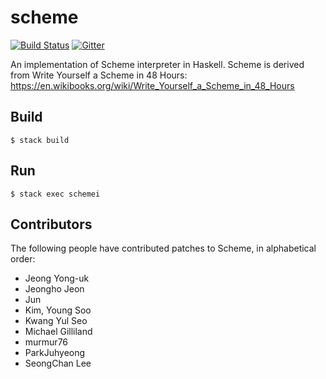 # scheme

[![Build Status](https://travis-ci.org/kseo/scheme.svg?branch=master)](https://travis-ci.org/kseo/scheme)
[![Gitter](https://badges.gitter.im/kseo/scheme.svg)](https://gitter.im/kseo/scheme?utm_source=badge&utm_medium=badge&utm_campaign=pr-badge)

An implementation of Scheme interpreter in Haskell. Scheme is derived from Write Yourself a Scheme in 48 Hours:
https://en.wikibooks.org/wiki/Write_Yourself_a_Scheme_in_48_Hours

## Build

```
$ stack build
```

## Run

```
$ stack exec schemei
```

## Contributors

The following people have contributed patches to Scheme, in alphabetical order:

* Jeong Yong-uk
* Jeongho Jeon
* Jun
* Kim, Young Soo
* Kwang Yul Seo
* Michael Gilliland
* murmur76
* ParkJuhyeong
* SeongChan Lee
